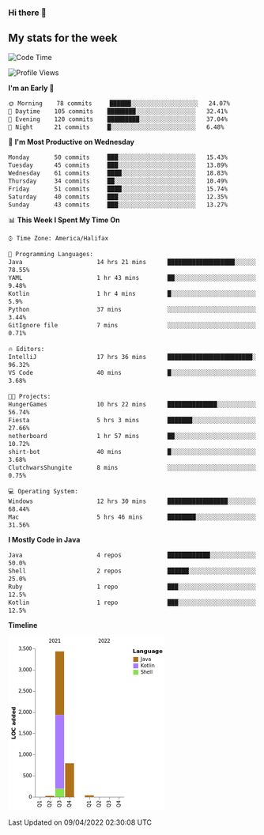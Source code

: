 ### Hi there 👋

## My stats for the week
<!--START_SECTION:waka-->
![Code Time](http://img.shields.io/badge/Code%20Time-165%20hrs%2048%20mins-blue)

![Profile Views](http://img.shields.io/badge/Profile%20Views-0-blue)

**I'm an Early 🐤** 

```text
🌞 Morning    78 commits     ██████░░░░░░░░░░░░░░░░░░░   24.07% 
🌆 Daytime    105 commits    ████████░░░░░░░░░░░░░░░░░   32.41% 
🌃 Evening    120 commits    █████████░░░░░░░░░░░░░░░░   37.04% 
🌙 Night      21 commits     █░░░░░░░░░░░░░░░░░░░░░░░░   6.48%

```
📅 **I'm Most Productive on Wednesday** 

```text
Monday       50 commits     ███░░░░░░░░░░░░░░░░░░░░░░   15.43% 
Tuesday      45 commits     ███░░░░░░░░░░░░░░░░░░░░░░   13.89% 
Wednesday    61 commits     ████░░░░░░░░░░░░░░░░░░░░░   18.83% 
Thursday     34 commits     ██░░░░░░░░░░░░░░░░░░░░░░░   10.49% 
Friday       51 commits     ████░░░░░░░░░░░░░░░░░░░░░   15.74% 
Saturday     40 commits     ███░░░░░░░░░░░░░░░░░░░░░░   12.35% 
Sunday       43 commits     ███░░░░░░░░░░░░░░░░░░░░░░   13.27%

```


📊 **This Week I Spent My Time On** 

```text
⌚︎ Time Zone: America/Halifax

💬 Programming Languages: 
Java                     14 hrs 21 mins      ███████████████████░░░░░░   78.55% 
YAML                     1 hr 43 mins        ██░░░░░░░░░░░░░░░░░░░░░░░   9.48% 
Kotlin                   1 hr 4 mins         █░░░░░░░░░░░░░░░░░░░░░░░░   5.9% 
Python                   37 mins             ░░░░░░░░░░░░░░░░░░░░░░░░░   3.44% 
GitIgnore file           7 mins              ░░░░░░░░░░░░░░░░░░░░░░░░░   0.71%

🔥 Editors: 
IntelliJ                 17 hrs 36 mins      ████████████████████████░   96.32% 
VS Code                  40 mins             █░░░░░░░░░░░░░░░░░░░░░░░░   3.68%

🐱‍💻 Projects: 
HungerGames              10 hrs 22 mins      ██████████████░░░░░░░░░░░   56.74% 
Fiesta                   5 hrs 3 mins        ███████░░░░░░░░░░░░░░░░░░   27.66% 
netherboard              1 hr 57 mins        ██░░░░░░░░░░░░░░░░░░░░░░░   10.72% 
shirt-bot                40 mins             █░░░░░░░░░░░░░░░░░░░░░░░░   3.68% 
ClutchwarsShungite       8 mins              ░░░░░░░░░░░░░░░░░░░░░░░░░   0.75%

💻 Operating System: 
Windows                  12 hrs 30 mins      █████████████████░░░░░░░░   68.44% 
Mac                      5 hrs 46 mins       ████████░░░░░░░░░░░░░░░░░   31.56%

```

**I Mostly Code in Java** 

```text
Java                     4 repos             ████████████░░░░░░░░░░░░░   50.0% 
Shell                    2 repos             ██████░░░░░░░░░░░░░░░░░░░   25.0% 
Ruby                     1 repo              ███░░░░░░░░░░░░░░░░░░░░░░   12.5% 
Kotlin                   1 repo              ███░░░░░░░░░░░░░░░░░░░░░░   12.5%

```


**Timeline**

![Chart not found](https://raw.githubusercontent.com/lyndseyy/lyndseyy/main/charts/bar_graph.png) 


 Last Updated on 09/04/2022 02:30:08 UTC
<!--END_SECTION:waka-->